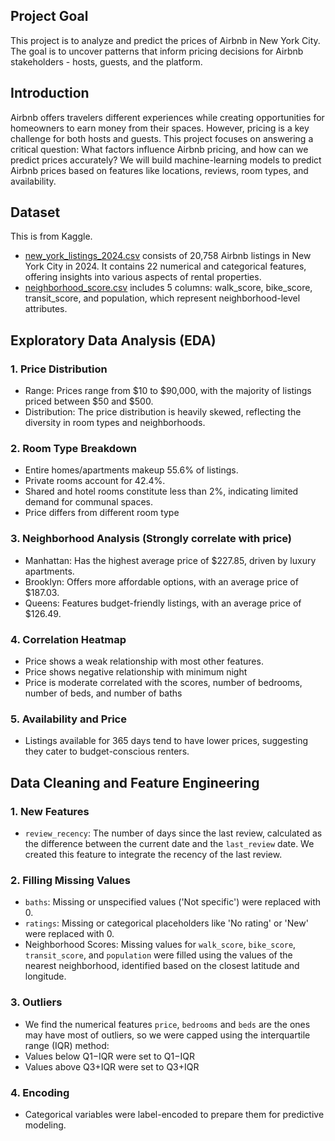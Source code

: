 ## Project Goal
This project is to analyze and predict the prices of Airbnb in New York City. The goal is to uncover patterns that inform pricing decisions for Airbnb stakeholders - hosts, guests, and the platform.

## Introduction
Airbnb offers travelers different experiences while creating opportunities for homeowners to earn money from their spaces. However, pricing is a key challenge for both hosts and guests.  This project focuses on answering a critical question: What factors influence Airbnb pricing, and how can we predict prices accurately? We will build machine-learning models to predict Airbnb prices based on features like locations, reviews, room types, and availability. 

## Dataset
This is from Kaggle.
* [new_york_listings_2024.csv](https://www.kaggle.com/datasets/vrindakallu/new-york-dataset) consists of 20,758 Airbnb listings in New York City in 2024. It contains 22 numerical and categorical features, offering insights into various aspects of rental properties.
* [neighborhood_score.csv](https://www.walkscore.com/professional/research.php) includes 5 columns: walk_score, bike_score, transit_score, and population, which represent neighborhood-level attributes.

## Exploratory Data Analysis (EDA)
### 1. Price Distribution
* Range: Prices range from $10 to $90,000, with the majority of listings priced between $50 and $500.
* Distribution: The price distribution is heavily skewed, reflecting the diversity in room types and neighborhoods.
### 2. Room Type Breakdown
* Entire homes/apartments makeup 55.6% of listings.
* Private rooms account for 42.4%.
* Shared and hotel rooms constitute less than 2%, indicating limited demand for communal spaces.
* Price differs from different room type
### 3. Neighborhood Analysis (Strongly correlate with price)
* Manhattan: Has the highest average price of $227.85, driven by luxury apartments.
* Brooklyn: Offers more affordable options, with an average price of $187.03.
* Queens: Features budget-friendly listings, with an average price of $126.49.
### 4. Correlation Heatmap
* Price shows a weak relationship with most other features.
* Price shows negative relationship with minimum night
* Price is moderate correlated with the scores, number of bedrooms, number of beds, and number of baths
### 5. Availability and Price
* Listings available for 365 days tend to have lower prices, suggesting they cater to budget-conscious renters.

## Data Cleaning and Feature Engineering
### 1. New Features
* `review_recency`: The number of days since the last review, calculated as the difference between the current date and the `last_review` date. We created this feature to integrate the recency of the last review.
### 2. Filling Missing Values
* `baths`: Missing or unspecified values ('Not specific') were replaced with 0.
* `ratings`: Missing or categorical placeholders like 'No rating' or 'New' were replaced with 0.
* Neighborhood Scores: Missing values for `walk_score`, `bike_score`, `transit_score`, and `population` were filled using the values of the nearest neighborhood, identified based on the closest latitude and longitude.
### 3. Outliers
* We find the numerical features `price`, `bedrooms` and `beds` are the ones may have most of outliers, so we were capped using the interquartile range (IQR) method:
* Values below Q1−IQR were set to Q1−IQR
* Values above Q3+IQR were set to Q3+IQR
### 4. Encoding
* Categorical variables were label-encoded to prepare them for predictive modeling.
